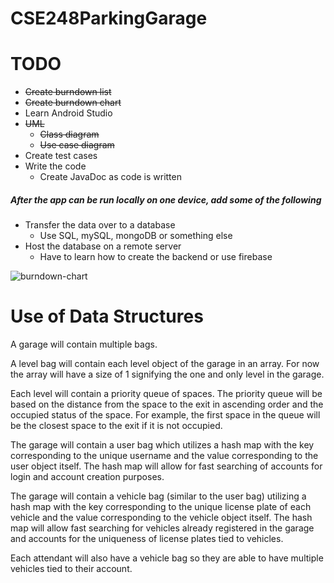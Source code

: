 # CSE248ParkingGarage

# TODO

* ~~Create burndown list~~
* ~~Create burndown chart~~
* Learn Android Studio
* ~~UML~~
  * ~~Class diagram~~
  * ~~Use case diagram~~
* Create test cases
* Write the code
  * Create JavaDoc as code is written

##### After the app can be run locally on one device, add some of the following

* Transfer the data over to a database
  * Use SQL, mySQL, mongoDB or something else
* Host the database on a remote server
  * Have to learn how to create the backend or use firebase

![burndown-chart](https://github.com/Dennis12Hahn/CSE248ParkingGarage/blob/master/burndown-chart.svg "Burndown Chart")

# Use of Data Structures

A garage will contain multiple bags.

A level bag will contain each level object of the garage in an array. For now the array will have a size of 1 signifying the one and only level in the garage.

Each level will contain a priority queue of spaces. The priority queue will be based on the distance from the space to the exit in ascending order and the occupied status of the space. For example, the first space in the queue will be the closest space to the exit if it is not occupied.

The garage will contain a user bag which utilizes a hash map with the key corresponding to the unique username and the value corresponding to the user object itself. The hash map will allow for fast searching of accounts for login and account creation purposes.

The garage will contain a vehicle bag (similar to the user bag) utilizing a hash map with the key corresponding to the unique license plate of each vehicle and the value corresponding to the vehicle object itself. The hash map will allow fast searching for vehicles already registered in the garage and accounts for the uniqueness of license plates tied to vehicles.

Each attendant will also have a vehicle bag so they are able to have multiple vehicles tied to their account.
